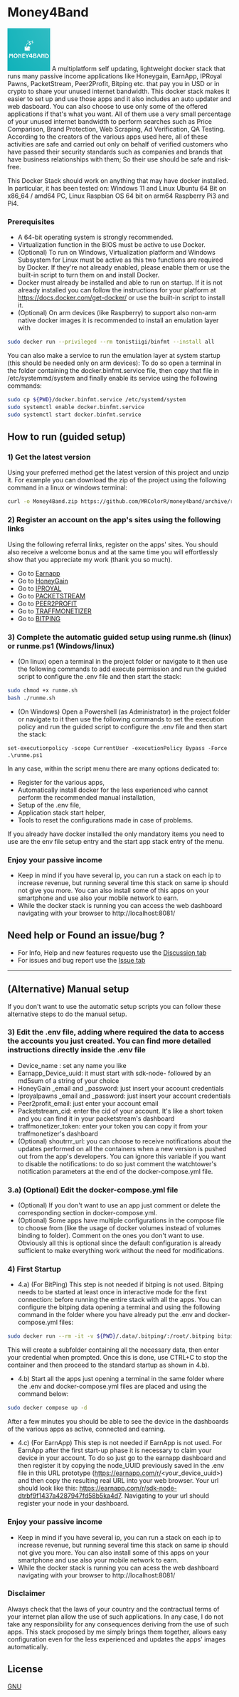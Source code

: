 # Money4Band
<img src="./assets/M4B_logo_small.png?raw=true" width="96"> 
A multiplatform self updating, lightweight docker stack that runs many passive income applications like Honeygain, EarnApp, IPRoyal Pawns, PacketStream, Peer2Profit, Bitping etc. that pay you in USD or in crypto to share your unused internet bandwidth. This docker stack makes it easier to set up and use those apps and it also includes an auto updater and web dasboard. You can also choose to use only some of the offered applications if that's what you want. All of them use a very small percentage of your unused internet bandwidth to perform searches such as Price Comparison, Brand Protection, Web Scraping, Ad Verification, QA Testing.  According to the creators of the various apps used here, all of these activities are safe and carried out only on behalf of verified customers who have passed their security standards such as companies and brands that have business relationships with them; So their use should be safe and risk-free.

This Docker Stack should work on anything that may have docker installed. In particular, it has been tested on: Windows 11 and Linux Ubuntu 64 Bit on x86_64 / amd64 PC, Linux Raspbian OS 64 bit on arm64 Raspberry Pi3 and Pi4.


### Prerequisites
- A 64-bit operating system is strongly recommended.
- Virtualization function in the BIOS must be active to use Docker.
- (Optional) To run on Windows, Virtualization platform and Windows Subsystem for Linux must be active as this two functions are required by Docker. If they're not already enabled, please enable them or use the built-in script to turn them on and install Docker.
- Docker must already be installed and able to run on startup. If it is not already installed you can follow the instructions for your platform at https://docs.docker.com/get-docker/ or use the built-in script to install it.
- (Optional) On arm devices (like Raspberry) to support also non-arm native docker images it is recommended to install an emulation layer with 
```bash
sudo docker run --privileged --rm tonistiigi/binfmt --install all
```
You can also make a service to run the emulation layer at system startup (this should be needed only on arm devices): To do so open a terminal in the folder containing the docker.binfmt.service file, then copy that file in /etc/systemmd/system and finally enable its service using the following commands:
```bash
sudo cp ${PWD}/docker.binfmt.service /etc/systemd/system
sudo systemctl enable docker.binfmt.service
sudo systemctl start docker.binfmt.service
```
## How to run (guided setup)
### 1) Get the latest version
Using your preferred method get the latest version of this project and unzip it.
For example you can download the zip of the project using the following command in a linux or windows terminal:
```bash
curl -o Money4Band.zip https://github.com/MRColorR/money4band/archive/refs/heads/main.zip
```
### 2) Register an account on the app's sites using the following links
Using the following referral links, register on the apps' sites. You should also receive a welcome bonus and at the same time you will effortlessly show that you appreciate my work (thank you so much).
- Go to [Earnapp](https://earnapp.com/i/3zulx7k)
- Go to [HoneyGain](https://r.honeygain.me/MINDL15721)
- Go to [IPROYAL](https://pawns.app?r=MiNe)
- Go to [PACKETSTREAM](https://packetstream.io/?psr=3zSD)
- Go to [PEER2PROFIT](https://p2pr.me/165849012262da8d0aa13c8)
- Go to [TRAFFMONETIZER](https://traffmonetizer.com/?aff=366499)
- Go to [BITPING](https://app.bitping.com?r=qm7mIuX3)

### 3) Complete the automatic guided setup using runme.sh (linux) or runme.ps1 (Windows/linux)
* (On linux) open a terminal in the project folder or navigate to it then use the following commands to add execute permission and run the guided script to configure the .env file and then start the stack:
```bash
sudo chmod +x runme.sh
bash ./runme.sh
```


* (On Windows) Open a Powershell (as Administrator) in the project folder or navigate to it then use the following commands to set the execution policy and run the guided script to configure the .env file and then start the stack:
```pwsh
set-executionpolicy -scope CurrentUser -executionPolicy Bypass -Force
.\runme.ps1
```

In any case, within the script menu there are many options dedicated to:
- Register for the various apps,
- Automatically install docker for the less experienced who cannot perform the recommended manual installation,
- Setup of the .env file,
- Application stack start helper,
- Tools to reset the configurations made in case of problems.

If you already have docker installed the only mandatory items you need to use are the env file setup entry and the start app stack entry of the menu.
### Enjoy your passive income

- Keep in mind if you have several ip, you can run a stack on each ip to increase revenue, but running several time this stack on same ip should not give you more. You can also install some of this apps on your smartphone and use also your mobile network to earn.  
- While the docker stack is running you can access the web dashboard navigating with your browser to http://localhost:8081/

## Need help or Found an issue/bug ? 
- For Info, Help and new features requesto use the [Discussion tab](https://github.com/MRColorR/money4band/discussions)
- For issues and bug report use the [Issue tab](https://github.com/MRColorR/money4band/issues)

---

## (Alternative) Manual setup

If you don't want to use the automatic setup scripts you can follow these alternative steps to do the manual setup.

### 3) Edit the .env file, adding where required the data to access the accounts you just created. You can find more detailed instructions directly inside the .env file
- Device_name : set any name you like
- Earnapp_Device_uuid: it must start with sdk-node- followed by an md5sum of a string of your choice
- HoneyGain _email and _password: just insert your account credentials
- Iproyalpawns _email and _password: just insert your account credentials
- Peer2profit_email: just enter your account email
- Packetstream_cid: enter the cid of your account. It's like a short token and you can find it in your packetstream's dashboard
- traffmonetizer_token: enter your token you can copy it from your traffmonetizer's dashboard
- (Optional) shoutrrr_url: you can choose to receive notifications about the updates performed on all the containers when a new version is pushed out from the app's developers. You can ignore this variable if you want to disable the notifications: to do so just comment the watchtower's notification parameters at the end of the docker-compose.yml file.

### 3.a) (Optional) Edit the docker-compose.yml file
- (Optional) If you don't want to use an app just comment or delete the corresponding section in docker-compose.yml.
- (Optional) Some apps have multiple configurations in the compose file to choose from (like the usage of docker volumes instead of volumes binding to folder). Comment on the ones you don't want to use. Obviously all this is optional since the default configuration is already sufficient to make everything work without the need for modifications.
### 4) First Startup
- 4.a) (For BitPing) This step is not needed if bitping is not used. Bitping needs to be started at least once in interactive mode for the first connection: before running the entire stack with all the apps. You can configure the bitping data opening a terminal and using the following command in the folder where you have already put the .env and docker-compose.yml files: 
```bash
sudo docker run --rm -it -v ${PWD}/.data/.bitping/:/root/.bitping bitping/bitping-node:latest
```
This will create a subfolder containing all the necessary data, then enter your credential when prompted. 
Once this is done, use CTRL+C to stop the container and then proceed to the standard startup as shown in 4.b).
- 4.b) Start all the apps just opening a terminal in the same folder where the .env and docker-compose.yml files are placed and using the command below:
```bash
sudo docker compose up -d
```
After a few minutes you should be able to see the device in the dashboards of the various apps as active, connected and earning.
- 4.c) (For EarnApp) This step is not needed if EarnApp is not used. For EarnApp after the first start-up phase it is necessary to claim your device in your account. To do so just go to the earnapp dashboard and then register it by copying the node_UUID previously saved in the .env file in this URL prototype (https://earnapp.com/r/<your_device_uuid>) and then copy the resulting real URL into your web browser. Your url should look like this: https://earnapp.com/r/sdk-node-dtrbf9f1437a4287947fd58b5ka4d7. Navigating to your url should register your node in your dashboard. 

### Enjoy your passive income
- Keep in mind if you have several ip, you can run a stack on each ip to increase revenue, but running several time this stack on same ip should not give you more. You can also install some of this apps on your smartphone and use also your mobile network to earn.  
- While the docker stack is running you can acess the web dashboard navigating with your browser to http://localhost:8081/

### Disclaimer
Always check that the laws of your country and the contractual terms of your internet plan allow the use of such applications. In any case, I do not take any responsibility for any consequences deriving from the use of such apps. This stack proposed by me simply brings them together, allows easy configuration even for the less experienced and updates the apps' images automatically. 

## License
[GNU](https://www.gnu.org/licenses/gpl-3.0.html)
